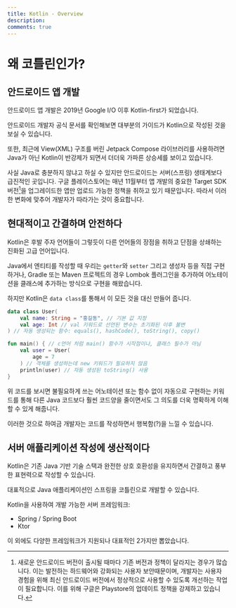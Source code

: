 ```yaml
---
title: Kotlin - Overview
description: 
comments: true
---
```


# 왜 코틀린인가?

## 안드로이드 앱 개발

안드로이드 앱 개발은 2019년 Google I/O 이후 Kotlin-first가 되었습니다.

안드로이드 개발자 공식 문서를 확인해보면 대부분의 가이드가 Kotlin으로 작성된 것을 보실 수 있습니다.

또한, 최근에 View(XML) 구조를 버린 Jetpack Compose 라이브러리를 사용하려면 Java가 아닌 Kotlin이 반강제가 되면서 더더욱 가파른 상승세를 보이고 있습니다.

사실 Java로 충분하지 않냐고 하실 수 있지만 안드로이드는 서버(스프링) 생태계보다 급진적인 곳입니다. 구글 플레이스토어는 매년 11월부터 앱 개발의 중요한 Target SDK 버전[^1]을 업그레이드한 앱만 업로드 가능한 정책을 취하고 있기 때문입니다. 따라서 이러한 변화에 맞추어 개발자가 따라가는 것이 중요합니다.

## 현대적이고 간결하며 안전하다

Kotlin은 후발 주자 언어들이 그렇듯이 다른 언어들의 장점을 취하고 단점을 상쇄하는 진화된 고급 언어입니다.

Java에서 엔티티를 작성할 때 우리는 `getter`와 `setter` 그리고 생성자 등을 직접 구현하거나, Gradle 또는 Maven 프로젝트의 경우 Lombok 플러그인을 추가하여 어노테이션을 클래스에 추가하는 방식으로 구현을 해왔습니다.

하지만 Kotlin은 `data class`를 통해서 이 모든 것을 대신 만들어 줍니다.

```kotlin
data class User(
    val name: String = "홍길동", // 기본 값 지정
    val age: Int // val 키워드로 선언된 변수는 초기화된 이후 불변
) // 자동 생성되는 함수: equals(), hashCode(), toString(), copy()

fun main() { // c언어 처럼 main() 함수가 시작점이나, 클래스 필수가 아님
    val user = User(
        age = 7
    ) // 객체를 생성하는데 new 키워드가 필요하지 않음
    println(user) // 자동 생성된 toString() 사용
}
```

위 코드를 보시면 불필요하게 쓰는 어노테이션 또는 함수 없이 자동으로 구현하는 키워드를 통해 다른 Java 코드보다 훨씬 코드양을 줄이면서도 그 의도를 더욱 명확하게 이해할 수 있게 해줍니다.

이러한 것으로 하여금 개발자는 코드를 작성하면서 행복함(?)을 느낄 수 있습니다.

## 서버 애플리케이션 작성에 생산적이다

Kotlin은 기존 Java 기반 기술 스택과 완전한 상호 호환성을 유지하면서 간결하고 풍부한 표현력으로 작성할 수 있습니다.

대표적으로 Java 애플리케이션인 스프링을 코틀린으로 개발할 수 있습니다.

Kotlin을 사용하여 개발 가능한 서버 프레임워크:

- Spring / Spring Boot
- Ktor

이 외에도 다양한 프레임워크가 지원되나 대표적인 2가지만 뽑았습니다.

[^1]:
    새로운 안드로이드 버전이 출시될 때마다 기존 버전과 정책이 달라지는 경우가 많습니다. 이는 발전하는 하드웨어와 강화되는 사용자 보안때문이며, 개발자는 사용자 경험을 위해 최신 안드로이드 버전에서 정상적으로 사용할 수 있도록 개선하는 작업이 필요합니다. 이를 위해 구글은 Playstore의 업데이트 정책을 강제하고 있습니다.